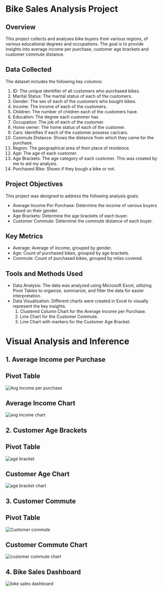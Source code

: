 # Bike Sales Analysis Project


## Overview

This project collects and analyses bike buyers from various regions, of various educational degrees and occupations. The goal is to provide insights into average income per purchase, customer age brackets and customer commute distance. 

## Data Collected

The dataset includes the following key columns:
  1. ID: The unique identifier of all customers who purchased bikes.
  2. Marital Status: The marital status of each of the customers.
  3. Gender: The sex of each of the customers who bought bikes.
  4. Income: The income of each of the customers.
  5. Children: The number of children each of the customers have.
  6. Education: The degree each customer has.
  7. Occupation: The job of each of the customer.
  8. Home owner: The home status of each of the customer.
  9. Cars: Identifies if each of the customer possess car/cars.
  10. Commute Distance: Shows the distance from which they came for the purchase.
  11. Region: The geographical area of their place of residence.
  12. Age: The age of each customer.
  13. Age Brackets: The age category of each customer. This was created by me to aid my analysis.
  14. Purchased Bike: Shows if they bough a bike or not.

## Project Objectives
This project was designed to address the following analysis goals:

- Average Income Per Purchase: Determine the income of various buyers based on their gender.
- Age Brackets: Determine the age brackets of each buyer.
- Customer Commute: Determine the commute distance of each buyer.

## Key Metrics
- Average: Average of income, grouped by gender.
- Age: Count of purchased bikes, grouped by age brackets.
- Commute: Count of purchased bikes, grouped by miles covered.

## Tools and Methods Used
- Data Analysis: The data was analyzed using Microsoft Excel, utilizing Pivot Tables to organize, summarize, and filter the data for easier interpretation.
- Data Visualization: Different charts were created in Excel to visually represent the key insights.
  1. Clustered Column Chart for the Average Income per Purchase.
  2. Line Chart for the Customer Commute.
  3. Line Chart with markers for the Customer Age Bracket.

# Visual Analysis and Inference

## 1. Average Income per Purchase

## Pivot Table
![Avg Income per purchase](https://github.com/user-attachments/assets/0108c76f-e73b-4fdd-9a7e-1d522d8bf802)

## Average Income Chart
![avg income chart](https://github.com/user-attachments/assets/f8002bd9-fdd5-4612-8807-58d51bd640dc)

## 2. Customer Age Brackets

## Pivot Table
![age bracket](https://github.com/user-attachments/assets/7d189c8e-a97b-4474-9a82-ff60c82b4680)

## Customer Age Chart
![age bracket chart](https://github.com/user-attachments/assets/9381675a-c4c1-4086-a477-5da7eb53dfae)

## 3. Customer Commute

## Pivot Table
![Customer commute](https://github.com/user-attachments/assets/56256679-01ea-4c08-9cb9-009bc5b32381)

## Customer Commute Chart
![customer commute chart](https://github.com/user-attachments/assets/4efa3734-3b86-43fc-a197-7b84e1366b0e)

## 4. Bike Sales Dashboard
![bike sales dashboard](https://github.com/user-attachments/assets/d118f011-3920-4e1c-b65c-67cf206bcf7e)


